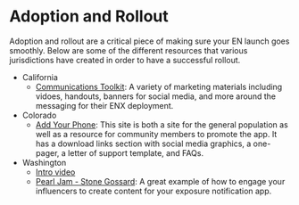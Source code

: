 # Adoption and Rollout

Adoption and rollout are a critical piece of making sure your EN launch goes smoothly. Below are some of the different resources that various jurisdictions have created in order to have a successful rollout.

* California
   * [Communications Toolkit](https://www.cdph.ca.gov/Programs/OPA/Pages/Communications-Toolkits/notify.aspx): A variety of marketing materials including vidoes, handouts, banners for social media, and more around the messaging for their ENX deployment. 
* Colorado
   * [Add Your Phone](https://www.addyourphone.com): This site is both a site for the general population as well as a resource for community members to promote the app. It has a download links section with social media graphics, a one-pager, a letter of support template, and FAQs. 
* Washington
   * [Intro video](https://www.youtube.com/watch?v=BHpXuARRsJw&feature=emb_imp_woyt)
   * [Pearl Jam - Stone Gossard](https://www.youtube.com/watch?v=QG5W99tQNJ8): A great example of how to engage your influencers to create content for your exposure notification app. 
